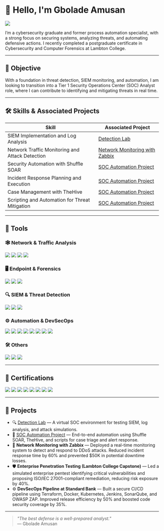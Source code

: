 # 👋 Hello, I'm Gbolade Amusan
<a href="https://linkedin.com/in/amusan-gbolade"><img src="https://img.shields.io/badge/-LinkedIn-0072b1?&style=for-the-badge&logo=linkedin&logoColor=white" /></a>

I’m a cybersecurity graduate and former process automation specialist, with a strong focus on securing systems, analyzing threats, and automating defensive actions. I recently completed a postgraduate certificate in Cybersecurity and Computer Forensics at Lambton College.

---

## 🎯 Objective

With a foundation in threat detection, SIEM monitoring, and automation, I am looking to transition into a Tier 1 Security Operations Center (SOC) Analyst role, where I can contribute to identifying and mitigating threats in real time.

---

## 🛠️ Skills & Associated Projects

| Skill                                         | Associated Project         |
|-----------------------------------------------|----------------------------|
| SIEM Implementation and Log Analysis          | [Detection Lab](https://github.com/yourusername/detection-lab) |
| Network Traffic Monitoring and Attack Detection | [Network Monitoring with Zabbix](https://github.com/yourusername/detection-lab) |
| Security Automation with Shuffle SOAR         | [SOC Automation Project](https://github.com/yourusername/soc-automation) |
| Incident Response Planning and Execution      | [SOC Automation Project](https://github.com/yourusername/soc-automation) |
| Case Management with TheHive                  | [SOC Automation Project](https://github.com/yourusername/soc-automation) |
| Scripting and Automation for Threat Mitigation | [SOC Automation Project](https://github.com/yourusername/soc-automation) |

---

## 🧰 Tools

### 🕸️ Network & Traffic Analysis
<div>
    <img src="https://img.shields.io/badge/-Wireshark-1679A7?&style=for-the-badge&logo=Wireshark&logoColor=white" />
    <img src="https://img.shields.io/badge/-Suricata-EF3B2D?&style=for-the-badge&logo=Suricata&logoColor=white" />
    <img src="https://img.shields.io/badge/-Zeek-79589F?&style=for-the-badge&logo=Zeek&logoColor=white" />
    <img src="https://img.shields.io/badge/-Zabbix-CF2238?&style=for-the-badge&logo=Zabbix&logoColor=white" />
</div>

### 🖥️ Endpoint & Forensics
<div>
    <img src="https://img.shields.io/badge/-Velociraptor-4B275F?&style=for-the-badge&logo=Velociraptor&logoColor=white" />
    <img src="https://img.shields.io/badge/-CSI_Linux-006699?&style=for-the-badge&logo=Linux&logoColor=white" />
    <img src="https://img.shields.io/badge/-Microsoft_Defender_for_Endpoint-00A4EF?&style=for-the-badge&logo=Microsoft&logoColor=white" />
</div>

### 🔍 SIEM & Threat Detection
<div>
    <img src="https://img.shields.io/badge/-Microsoft_Sentinel-0078D4?&style=for-the-badge&logo=Microsoft&logoColor=white" />
    <img src="https://img.shields.io/badge/-Splunk-000000?&style=for-the-badge&logo=Splunk&logoColor=white" />
    <img src="https://img.shields.io/badge/-Elastic_SIEM-005571?&style=for-the-badge&logo=Elastic&logoColor=white" />
</div>

### ⚙️ Automation & DevSecOps
<div>
    <img src="https://img.shields.io/badge/-Shuffle_SOAR-FF6B35?&style=for-the-badge&logo=Python&logoColor=white" />
    <img src="https://img.shields.io/badge/-TheHive-000000?&style=for-the-badge&logoColor=white" />
    <img src="https://img.shields.io/badge/-Terraform-623CE4?&style=for-the-badge&logo=Terraform&logoColor=white" />
    <img src="https://img.shields.io/badge/-Docker-2496ED?&style=for-the-badge&logo=Docker&logoColor=white" />
    <img src="https://img.shields.io/badge/-Kubernetes-326CE5?&style=for-the-badge&logo=Kubernetes&logoColor=white" />
    <img src="https://img.shields.io/badge/-Jenkins-D24939?&style=for-the-badge&logo=Jenkins&logoColor=white" />
    <img src="https://img.shields.io/badge/-SonarQube-4E9BCD?&style=for-the-badge&logo=SonarQube&logoColor=white" />
    <img src="https://img.shields.io/badge/-OWASP_ZAP-0095D5?&style=for-the-badge&logo=OWASP&logoColor=white" />
</div>

### 🛠️ Others
<div>
    <img src="https://img.shields.io/badge/-Power_Platform-742774?&style=for-the-badge&logo=Microsoft&logoColor=white" />
    <img src="https://img.shields.io/badge/-UiPath-FF6C37?&style=for-the-badge&logo=UiPath&logoColor=white" />
    <img src="https://img.shields.io/badge/-VS_Code-007ACC?&style=for-the-badge&logo=VisualStudioCode&logoColor=white" />
</div>

---

## 📜 Certifications

<div>
    <img src="https://img.shields.io/badge/-Security%2B-FF0000?&style=for-the-badge&logo=CompTIA&logoColor=white" />
    <img src="https://img.shields.io/badge/-Google_Cybersecurity_Certificate-34A853?&style=for-the-badge&logo=Google&logoColor=white" />
    <img src="https://img.shields.io/badge/-ISC2_CC_(Certified_in_Cybersecurity)-00ADEF?&style=for-the-badge&logo=ISC2&logoColor=white" />
    <img src="https://img.shields.io/badge/-CSI_Linux_Certified_Investigator_(CSIL--CI)-6D6D6D?&style=for-the-badge&logo=Linux&logoColor=white" />
    <img src="https://img.shields.io/badge/-UiPath_RPA_Advanced_Developer-F48C06?&style=for-the-badge&logo=UiPath&logoColor=white" />
    <img src="https://img.shields.io/badge/-Microsoft_Azure_Fundamentals_(AZ--900)-0078D4?&style=for-the-badge&logo=Microsoft&logoColor=white" />
    <img src="https://img.shields.io/badge/-Microsoft_Azure_Security_Technologies_(AZ--500)-005BA1?&style=for-the-badge&logo=Microsoft&logoColor=white" />
    <img src="https://img.shields.io/badge/-Power_Platform_Fundamentals-742774?&style=for-the-badge&logo=Microsoft&logoColor=white" />
</div>

    
---

## 🚀 Projects

- 🔍 [Detection Lab](https://github.com/yourusername/detection-lab) — A virtual SOC environment for testing SIEM, log analysis, and attack simulations.
- 🤖 [SOC Automation Project](https://github.com/yourusername/soc-automation) — End-to-end automation using Shuffle SOAR, TheHive, and scripts for case triage and alert response.
- 📡 **Network Monitoring with Zabbix** — Deployed a real-time monitoring system to detect and respond to DDoS attacks. Reduced incident response time by 60% and prevented $50K in potential downtime losses.
- 🛡️ **Enterprise Penetration Testing (Lambton College Capstone)** — Led a simulated enterprise pentest identifying critical vulnerabilities and proposing ISO/IEC 27001-compliant remediation, reducing risk exposure by 40%.
- ⚙️ **DevSecOps Pipeline at Standard Bank** — Built a secure CI/CD pipeline using Terraform, Docker, Kubernetes, Jenkins, SonarQube, and OWASP ZAP. Improved release efficiency by 50% and boosted code security coverage by 35%.

---

> *"The best defense is a well-prepared analyst."*  
> — Gbolade Amusan

